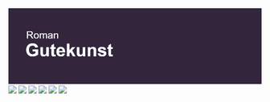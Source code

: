 <img src="header.png">

<img src = "https://badges.pufler.dev/visits/{RGutekunst}/{repo}">
<img src = "https://badges.pufler.dev/repos/{RGutekunst}">
<img src = "https://badges.pufler.dev/created/{RGutekunst}">
<img src = "https://badges.pufler.dev/updated/{RGutekunst}">
<img src = "https://badges.pufler.dev/gists/{RGutekunst}">
<img src = "https://badges.pufler.dev/years/{RGutekunst}">






